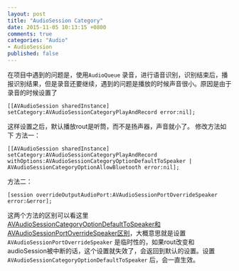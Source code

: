 ```yaml
---
layout: post
title: "AudioSession Category"
date: 2015-11-05 10:13:15 +0800
comments: true
categories: "Audio"
- AudioSession
published: false
---
```


在项目中遇到的问题是，使用`AudioQueue` 录音，进行语音识别，识别结束后，播报识别结果，但是录音还要继续，遇到的问题是播放的时候声音很小。原因是由于录音的时候设置了 

	[[AVAudioSession sharedInstance] setCategory:AVAudioSessionCategoryPlayAndRecord error:nil];



这样设置之后，默认播放rout是听筒，而不是扬声器，声音就小了。
修改方法如下
方法一：
        
    [[AVAudioSession sharedInstance] setCategory:AVAudioSessionCategoryPlayAndRecord withOptions:AVAudioSessionCategoryOptionDefaultToSpeaker | AVAudioSessionCategoryOptionAllowBluetooth error:nil];
    
方法二：

	[session overrideOutputAudioPort:AVAudioSessionPortOverrideSpeaker error:&error];

这两个方法的区别可以看这里[AVAudioSessionCategoryOptionDefaultToSpeaker和AVAudioSessionPortOverrideSpeaker区别](https://developer.apple.com/library/ios/qa/qa1754/_index.html)，大概意思就是设置`AVAudioSessionPortOverrideSpeaker` 是临时性的，如果rout改变和audioSession被中断的话，这个设置就失效了，会返回到默认的设置。设置`AVAudioSessionCategoryOptionDefaultToSpeaker` 后，会一直生效。






